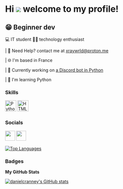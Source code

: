 Hi ![](https://user-images.githubusercontent.com/18350557/176309783-0785949b-9127-417c-8b55-ab5a4333674e.gif) welcome to my profile!
=============================================================================================================================

😁 Beginner dev
------------

💻 IT student
👨‍💻 technology enthusiast





| 🔗  Need Help? contact me at [xraywrld@proton.me](mailto:NEVARLeVrai@proton.me)

| 🌐  I'm based in France

| 🚀  Currently working on [a Discord bot in Python](https://github.com/NEVARLeVrai/Python-Discord-Bot)

| 🐍  I'm learning Python

### Skills

<p align="left">
<a href="https://www.python.org/" target="_blank" rel="noreferrer"><img src="https://raw.githubusercontent.com/danielcranney/readme-generator/main/public/icons/skills/python-colored.svg" width="36" height="36" alt="Python" /></a>
<a href="https://developer.mozilla.org/en-US/docs/Glossary/HTML5" target="_blank" rel="noreferrer"><img src="https://raw.githubusercontent.com/danielcranney/readme-generator/main/public/icons/skills/html5-colored.svg" width="36" height="36" alt="HTML5" /></a>
</p>

### Socials

<p align="left"> <a href="https://discord.com/users/737081964703776818" target="_blank" rel="noreferrer"><img src="https://raw.githubusercontent.com/danielcranney/readme-generator/main/public/icons/socials/discord.svg" width="32" height="32" /></a> <a href="https://www.github.com/xraywrld" target="_blank" rel="noreferrer"><img src="https://raw.githubusercontent.com/danielcranney/readme-generator/main/public/icons/socials/github.svg" width="32" height="32" /></a></p>

<a href="https://github.com/xraywrld" align="left"><img src="https://github-readme-stats.vercel.app/api/top-langs/?username=xraywrld&langs_count=10&title_color=0891b2&text_color=ffffff&icon_color=0891b2&bg_color=1c1917&hide_border=true&locale=en&custom_title=Top%20%Languages" alt="Top Languages" /></a>

### Badges

<b>My GitHub Stats</b>

<a href="http://www.github.com/danielcranney"><img src="https://github-readme-stats.vercel.app/api?username=danielcranney&show_icons=true&hide=contribs&count_private=true&title_color=0891b2&text_color=ffffff&icon_color=0891b2&bg_color=1c1917&hide_border=true&show_icons=true" alt="danielcranney's GitHub stats" /></a>
